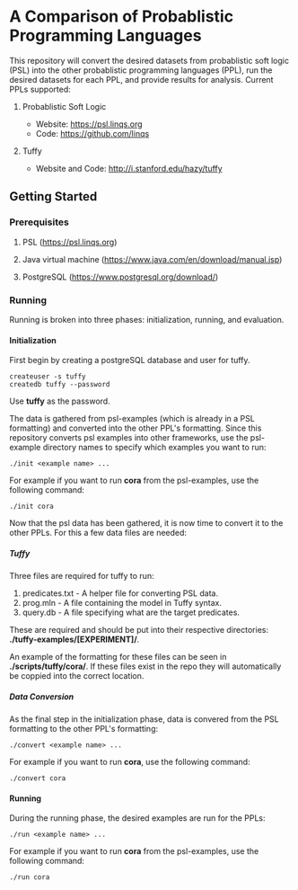 # A Comparison of Probablistic Programming Languages

This repository will convert the desired datasets from probablistic soft logic (PSL) into the other probablistic programming languages (PPL), run the desired datasets for each PPL, and provide results for analysis. Current PPLs supported:

1) Probablistic Soft Logic

   - Website: https://psl.linqs.org
   - Code: https://github.com/linqs

2) Tuffy

   - Website and Code: http://i.stanford.edu/hazy/tuffy

## Getting Started

### Prerequisites

1) PSL (https://psl.linqs.org)

2) Java virtual machine (https://www.java.com/en/download/manual.jsp)

3) PostgreSQL (https://www.postgresql.org/download/)

### Running

Running is broken into three phases: initialization, running, and evaluation.

#### Initialization

First begin by creating a postgreSQL database and user for tuffy.

```
createuser -s tuffy
createdb tuffy --password
```

Use **tuffy** as the password.

The data is gathered from psl-examples (which is already in a PSL formatting) and converted into the other PPL's formatting. Since this repository converts psl examples into other frameworks, use the psl-example directory names to specify which examples you want to run:

```
./init <example name> ...
```

For example if you want to run **cora** from the psl-examples, use the following command:

```
./init cora
```

Now that the psl data has been gathered, it is now time to convert it to the other PPLs. For this a few data files are needed:

##### Tuffy

Three files are required for tuffy to run:

1) predicates.txt - A helper file for converting PSL data.
2) prog.mln - A file containing the model in Tuffy syntax.
3) query.db - A file specifying what are the target predicates.

These are required and should be put into their respective directories: **./tuffy-examples/[EXPERIMENT]/**.

An example of the formatting for these files can be seen in **./scripts/tuffy/cora/**. If these files exist in the repo they will automatically be coppied into the correct location.

##### Data Conversion

As the final step in the initialization phase, data is convered from the PSL formatting to the other PPL's formatting:

```
./convert <example name> ...
```

For example if you want to run **cora**, use the following command:

```
./convert cora
```

#### Running

During the running phase, the desired examples are run for the PPLs:

```
./run <example name> ...
```

For example if you want to run **cora** from the psl-examples, use the following command:

```
./run cora
```
